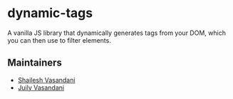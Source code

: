 # dynamic-tags
A vanilla JS library that dynamically generates tags from your DOM, which you can then use to filter elements.

## Maintainers
- [Shailesh Vasandani](https://www.github.com/svasandani)
- [Juily Vasandani](https://github.com/juilyvasandani)
